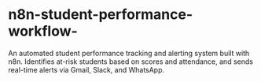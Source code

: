 # n8n-student-performance-workflow-
An automated student performance tracking and alerting system built with n8n. Identifies at-risk students based on scores and attendance, and sends real-time alerts via Gmail, Slack, and WhatsApp.
